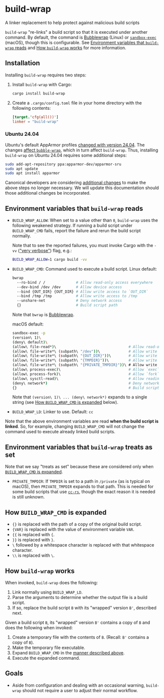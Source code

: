 # build-wrap

A linker replacement to help protect against malicious build scripts

`build-wrap` "re-links" a build script so that it is executed under another command. By default, the command is [Bubblewrap] (Linux) or [`sandbox-exec`] (macOS), though this is configurable. See [Environment variables that `build-wrap` reads] and [How `build-wrap` works] for more information.

## Installation

Installing `build-wrap` requires two steps:

1. Install `build-wrap` with Cargo:
   ```sh
   cargo install build-wrap
   ```
2. Create a `.cargo/config.toml` file in your home directory with the following contents:
   ```toml
   [target.'cfg(all())']
   linker = "build-wrap"
   ```

### Ubuntu 24.04

Ubuntu's default AppArmor profiles [changed with version 24.04]. The changes [affect `bubble-wrap`], which in turn affect `build-wrap`. Thus, installing `build-wrap` on Ubuntu 24.04 requires some additional steps:

```sh
sudo add-apt-repository ppa:apparmor-dev/apparmor-sru
sudo apt update
sudo apt install apparmor
```

Canonical developers are considering [additional changes] to make the above steps no longer necessary. We will update this documentation should those additional changes be incorporated.

## Environment variables that `build-wrap` reads

- `BUILD_WRAP_ALLOW`: When set to a value other than `0`, `build-wrap` uses the following weakened strategy. If running a build script under `BUILD_WRAP_CMD` fails, report the failure and rerun the build script normally.

  Note that to see the reported failures, you must invoke Cargo with the `-vv` (["very verbose"]) flag, e.g.:

  ```sh
  BUILD_WRAP_ALLOW=1 cargo build -vv
  ```

- `BUILD_WRAP_CMD`: Command used to execute a build script. Linux default:

  ```sh
  bwrap
    --ro-bind / /              # Allow read-only access everywhere
    --dev-bind /dev /dev       # Allow device access
    --bind {OUT_DIR} {OUT_DIR} # Allow write access to `OUT_DIR`
    --bind /tmp /tmp           # Allow write access to /tmp
    --unshare-net              # Deny network access
    {}                         # Build script path
  ```

  Note that `bwrap` is [Bubblewrap].

  macOS default:

  ```sh
  sandbox-exec -p
  (version\ 1)\
  (deny\ default)\
  (allow\ file-read*)\                                 # Allow read-only access everywhere
  (allow\ file-write*\ (subpath\ "/dev"))\             # Allow write access to /dev
  (allow\ file-write*\ (subpath\ "{OUT_DIR}"))\        # Allow write access to `OUT_DIR`
  (allow\ file-write*\ (subpath\ "{TMPDIR}"))\         # Allow write access to `TMPDIR`
  (allow\ file-write*\ (subpath\ "{PRIVATE_TMPDIR}"))\ # Allow write access to `PRIVATE_TMPDIR` (see below)
  (allow\ process-exec)\                               # Allow `exec`
  (allow\ process-fork)\                               # Allow `fork`
  (allow\ sysctl-read)\                                # Allow reading kernel state
  (deny\ network*)                                     # Deny network access
  {}                                                   # Build script path
  ```

  Note that `(version\ 1)\ ... (deny\ network*)` expands to a single string (see [How `BUILD_WRAP_CMD` is expanded] below).

- `BUILD_WRAP_LD`: Linker to use. Default: `cc`

Note that the above environment variables are read **when the build script is linked**. So, for example, changing `BUILD_WRAP_CMD` will not change the command used to execute already linked build scripts.

## Environment variables that `build-wrap` treats as set

Note that we say "treats as set" because these are considered only when [`BUILD_WRAP_CMD` is expanded].

- `PRIVATE_TMPDIR`: If `TMPDIR` is set to a path in `/private` (as is typical on macOS), then `PRIVATE_TMPDIR` expands to that path. This is needed for some build scripts that use [`cc-rs`], though the exact reason it is needed is still unknown.

## How `BUILD_WRAP_CMD` is expanded

- `{}` is replaced with the path of a copy of the original build script.
- `{VAR}` is replaced with the value of environment variable `VAR`.
- `{{` is replaced with `{`.
- `}}` is replaced with `}`.
- `\` followed by a whitespace character is replaced with that whitespace character.
- `\\` is replaced with `\`.

## How `build-wrap` works

When invoked, `build-wrap` does the following:

1. Link normally using `BUILD_WRAP_LD`.
2. Parse the arguments to determine whether the output file is a build script.
3. If so, replace the build script `B` with its "wrapped" version `B'`, described next.

Given a build script `B`, its "wrapped" version `B'` contains a copy of `B` and does the following when invoked:

1. Create a temporary file with the contents of `B`. (Recall: `B'` contains a copy of `B`).
2. Make the temporary file executable.
3. Expand `BUILD_WRAP_CMD` in the [manner described above].
4. Execute the expanded command.

## Goals

- Aside from configuration and dealing with an occasional warning, `build-wrap` should not require a user to adjust their normal workflow.

["very verbose"]: https://doc.rust-lang.org/cargo/reference/build-scripts.html#outputs-of-the-build-script
[Bubblewrap]: https://github.com/containers/bubblewrap
[Environment variables that `build-wrap` reads]: #environment-variables-that-build-wrap-reads
[How `BUILD_WRAP_CMD` is expanded]: #how-build_wrap_cmd-is-expanded
[How `build-wrap` works]: #how-build-wrap-works
[`BUILD_WRAP_CMD` is expanded]: #how-build_wrap_cmd-is-expanded
[`cc-rs`]: https://github.com/rust-lang/cc-rs
[`sandbox-exec`]: https://keith.github.io/xcode-man-pages/sandbox-exec.1.html
[additional changes]: https://bugs.launchpad.net/ubuntu/+source/apparmor/+bug/2064672
[affect `bubble-wrap`]: https://github.com/containers/bubblewrap/issues/505#issuecomment-2093203129
[changed with version 24.04]: https://ubuntu.com/blog/ubuntu-23-10-restricted-unprivileged-user-namespaces
[manner described above]: #how-build_wrap_cmd-is-expanded
